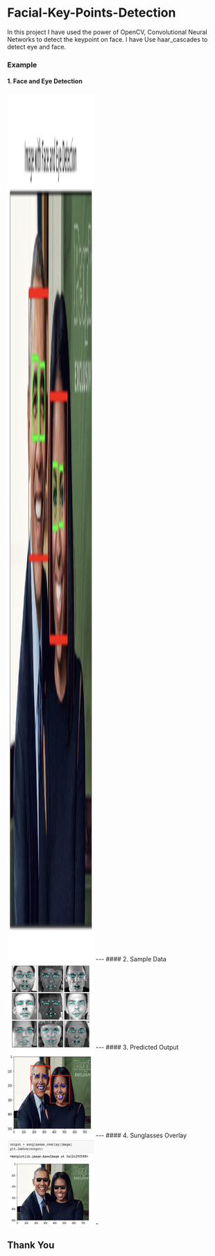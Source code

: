 # Facial-Key-Points-Detection

In this project I have used the power of OpenCV, Convolutional Neural Networks to detect the keypoint on face. I have Use haar_cascades to detect eye and face. 

### Example

#### 1. Face and Eye Detection
<img src="https://github.com/Sidharth1998/Facial-Key-Points-Detection/blob/master/images/face_and%20_eye_detection.png?raw=true" width="200" height="2000">
---
#### 2. Sample Data
<img src="https://github.com/Sidharth1998/Facial-Key-Points-Detection/blob/master/images/sample_data.png?raw=true" width="200" height="200">
---
#### 3. Predicted Output
<img src="https://github.com/Sidharth1998/Facial-Key-Points-Detection/blob/master/images/predicted_output.png?raw=true" width="200" height="200">
---
#### 4. Sunglasses Overlay
<img src="https://github.com/Sidharth1998/Facial-Key-Points-Detection/blob/master/images/sunglasses_overlay.png?raw=true" width="200" height="200">
-

##                            Thank You
